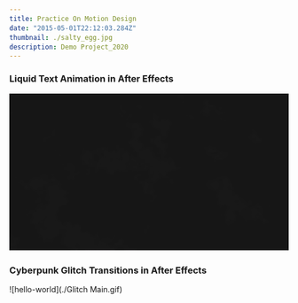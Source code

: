 ```yaml
---
title: Practice On Motion Design
date: "2015-05-01T22:12:03.284Z"
thumbnail: ./salty_egg.jpg
description: Demo Project_2020
---
```

### Liquid Text Animation in After Effects 
![hello-world](./LS_logo_00000.gif)
### Cyberpunk Glitch Transitions in After Effects
![hello-world](./Glitch Main.gif)
